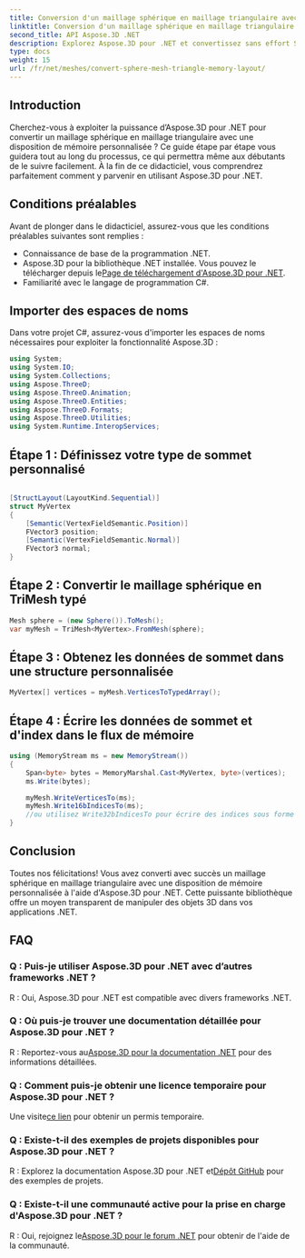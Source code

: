 ```yaml
---
title: Conversion d'un maillage sphérique en maillage triangulaire avec une disposition de mémoire personnalisée
linktitle: Conversion d'un maillage sphérique en maillage triangulaire avec une disposition de mémoire personnalisée
second_title: API Aspose.3D .NET
description: Explorez Aspose.3D pour .NET et convertissez sans effort Sphere Mesh en Triangle Mesh avec une disposition de mémoire personnalisée. Suivez notre guide étape par étape pour une intégration transparente.
type: docs
weight: 15
url: /fr/net/meshes/convert-sphere-mesh-triangle-memory-layout/
---
```

## Introduction
Cherchez-vous à exploiter la puissance d’Aspose.3D pour .NET pour convertir un maillage sphérique en maillage triangulaire avec une disposition de mémoire personnalisée ? Ce guide étape par étape vous guidera tout au long du processus, ce qui permettra même aux débutants de le suivre facilement. À la fin de ce didacticiel, vous comprendrez parfaitement comment y parvenir en utilisant Aspose.3D pour .NET.
## Conditions préalables
Avant de plonger dans le didacticiel, assurez-vous que les conditions préalables suivantes sont remplies :
- Connaissance de base de la programmation .NET.
-  Aspose.3D pour la bibliothèque .NET installée. Vous pouvez le télécharger depuis le[Page de téléchargement d'Aspose.3D pour .NET](https://releases.aspose.com/3d/net/).
- Familiarité avec le langage de programmation C#.
## Importer des espaces de noms
Dans votre projet C#, assurez-vous d'importer les espaces de noms nécessaires pour exploiter la fonctionnalité Aspose.3D :
```csharp
using System;
using System.IO;
using System.Collections;
using Aspose.ThreeD;
using Aspose.ThreeD.Animation;
using Aspose.ThreeD.Entities;
using Aspose.ThreeD.Formats;
using Aspose.ThreeD.Utilities;
using System.Runtime.InteropServices;
```
## Étape 1 : Définissez votre type de sommet personnalisé
```csharp

[StructLayout(LayoutKind.Sequential)]
struct MyVertex
{
    [Semantic(VertexFieldSemantic.Position)]
    FVector3 position;
    [Semantic(VertexFieldSemantic.Normal)]
    FVector3 normal;
}
```

## Étape 2 : Convertir le maillage sphérique en TriMesh typé
```csharp
Mesh sphere = (new Sphere()).ToMesh();
var myMesh = TriMesh<MyVertex>.FromMesh(sphere);
```
## Étape 3 : Obtenez les données de sommet dans une structure personnalisée
```csharp
MyVertex[] vertices = myMesh.VerticesToTypedArray();
```
## Étape 4 : Écrire les données de sommet et d'index dans le flux de mémoire
```csharp
using (MemoryStream ms = new MemoryStream())
{
    Span<byte> bytes = MemoryMarshal.Cast<MyVertex, byte>(vertices);
    ms.Write(bytes);

    myMesh.WriteVerticesTo(ms);
    myMesh.Write16bIndicesTo(ms);
    //ou utilisez Write32bIndicesTo pour écrire des indices sous forme d'entiers 32 bits.
}
```
## Conclusion
Toutes nos félicitations! Vous avez converti avec succès un maillage sphérique en maillage triangulaire avec une disposition de mémoire personnalisée à l'aide d'Aspose.3D pour .NET. Cette puissante bibliothèque offre un moyen transparent de manipuler des objets 3D dans vos applications .NET.
## FAQ
### Q : Puis-je utiliser Aspose.3D pour .NET avec d’autres frameworks .NET ?
R : Oui, Aspose.3D pour .NET est compatible avec divers frameworks .NET.
### Q : Où puis-je trouver une documentation détaillée pour Aspose.3D pour .NET ?
 R : Reportez-vous au[Aspose.3D pour la documentation .NET](https://reference.aspose.com/3d/net/) pour des informations détaillées.
### Q : Comment puis-je obtenir une licence temporaire pour Aspose.3D pour .NET ?
 Une visite[ce lien](https://purchase.aspose.com/temporary-license/) pour obtenir un permis temporaire.
### Q : Existe-t-il des exemples de projets disponibles pour Aspose.3D pour .NET ?
 R : Explorez la documentation Aspose.3D pour .NET et[Dépôt GitHub](https://github.com/aspose-3d/Aspose.3D-for-.NET) pour des exemples de projets.
### Q : Existe-t-il une communauté active pour la prise en charge d'Aspose.3D pour .NET ?
 R : Oui, rejoignez le[Aspose.3D pour le forum .NET](https://forum.aspose.com/c/3d/18) pour obtenir de l'aide de la communauté.